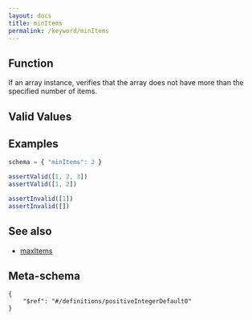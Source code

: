 ```yaml
---
layout: docs
title: minItems
permalink: /keyword/minItems
---
```


## Function

If an array instance, verifies that the array does not have more than the specified number of items.

## Valid Values


## Examples

```javascript
schema = { "minItems": 2 }

assertValid([1, 2, 3])
assertValid([1, 2])

assertInvalid([1])
assertInvalid([])
```

## See also

* [maxItems](maxItems)

## Meta-schema

	{
		"$ref": "#/definitions/positiveIntegerDefault0"
	}

